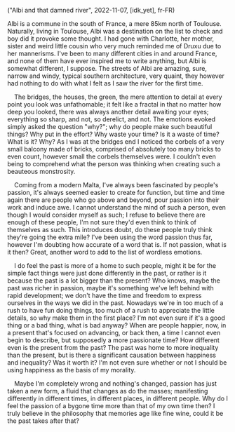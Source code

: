 ("Albi and that damned river", 2022-11-07, [idk_yet], fr-FR)

<span class="lettrine">A</span>lbi is a commune in the south of France, a mere 85km north of Toulouse. Naturally, living in Toulouse, Albi was a destination on the list to check and boy did it provoke some thought. I had gone with Charlotte, her mother, sister and weird little cousin who very much reminded me of Druxu due to her mannerisms. I've been to many different cities in and around France, and none of them have ever inspired me to write anything, but Albi is somewhat different, I suppose. The streets of Albi are amazing, sure, narrow and windy, typical southern architecture, very quaint, they however had nothing to do with what I felt as I saw the river for the first time.

    The bridges, the houses, the green, the mere attention to detail at every point you look was unfathomable; it felt like a fractal in that no matter how deep you looked, there was always another detail awaiting your eyes; everything so sharp, and not, so derelict, and not. The emotions evoked simply asked the question "why?"; why do people make such beautiful things? Why put in the effort? Why waste your time? Is it a waste of time? What is it? Why? As I was at the bridges end I noticed the corbels of a very small balcony made of bricks, comprised of absolutely too many bricks to even count, however small the corbels themselves were. I couldn't even being to comprehend what the person was thinking when creating such a beauteous monstrosity.

    Coming from a modern Malta, I've always been fascinated by people's passion, it's always seemed easier to create for function, but time and time again there are people who go above and beyond, pour passion into their work and induce awe. I cannot understand the mind of such a person, even though I would consider myself as such; I refuse to believe there are enough of these people, I'm not sure they'd even think to think of themselves as such. This introduces doubt, do these people truly think they're going the extra mile? I've been using the word passion thus far, however I'm doubting how accurate of a word that is. If not passion, what is it then? Great, another word to add to the list of wordless emotions.

    I do feel the past is more of a home to such people, might it be for the simple fact things were just done differently in the past, or rather is it because the past is a lot bigger than the present? Who knows, maybe the past was richer in passion, maybe it's something we've left behind with rapid development; we don't have the time and freedom to express ourselves in the ways we did in the past. Nowadays we're in too much of a rush to have fun doing things, too much of a rush to appreciate the little details, so why make them in the first place? I'm not even sure if it's a good thing or a bad thing, what is bad anyway? When are people happier, now, in a present that's focused on advancing, or back then, a time I cannot even begin to describe, but supposedly a more passionate time? How different even is the present from the past? The past was home to more inequality than the present, but is there a significant causation between happiness and inequality? Was it worth it? I'm not even sure whether or not I should be using happiness as the basis of my morality.

    Maybe I'm completely wrong and nothing's changed, passion has just taken a new form, a fluid that changes as do the masses; manifesting differently in different times, in different places, in different people. Why do I feel the passion of a bygone time more than that of my own time then? I truly believe in the philosophy that memories age like fine wine, could it be the past takes after that?